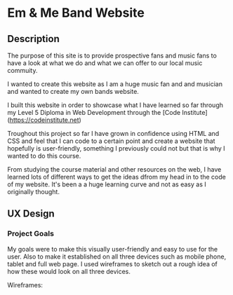 # Em & Me Band Website

## Description
The purpose of this site is to provide prospective fans and music fans to have a look at what we do and what we can offer to our local music commuity.

I wanted to create this website as I am a huge music fan and and musician and wanted to create my own bands website.

I built this website in order to showcase what I have learned so far through my Level 5 Diploma in Web Development through the [Code Institute] (https://codeinstitute.net)

Troughout this project so far I have grown in confidence using HTML and CSS and feel that I can code to a certain point and create a website that hopefully is user-friendly, something I previously could not but that is why I wanted to do this course. 

From studying the course material and other resources on the web, I have learned lots of different ways to get the ideas dfrom my head in to the code of my website. It's been a a huge learning curve and not as easy as I originally thought.

## UX Design
### Project Goals
My goals were to make this visually user-friendly and easy to use for the user. Also to make it established on all three devices such as mobile phone, tablet and full web page. 
I used wireframes to sketch out a rough idea of how these would look on all three devices. 

Wireframes:  

